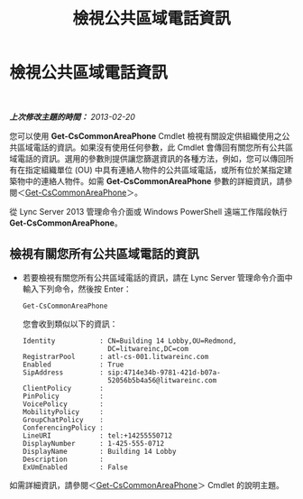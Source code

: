 ﻿---
title: 檢視公共區域電話資訊
TOCTitle: 檢視公共區域電話資訊
ms:assetid: e652240c-6a3f-4be7-a083-32f24c08e655
ms:mtpsurl: https://technet.microsoft.com/zh-tw/library/JJ994081(v=OCS.15)
ms:contentKeyID: 52056244
ms.date: 08/24/2015
mtps_version: v=OCS.15
ms.translationtype: HT
---

# 檢視公共區域電話資訊

 

_**上次修改主題的時間：** 2013-02-20_

您可以使用 **Get-CsCommonAreaPhone** Cmdlet 檢視有關設定供組織使用之公共區域電話的資訊。如果沒有使用任何參數，此 Cmdlet 會傳回有關您所有公共區域電話的資訊。選用的參數則提供讓您篩選資訊的各種方法，例如，您可以傳回所有在指定組織單位 (OU) 中具有連絡人物件的公共區域電話，或所有位於某指定建築物中的連絡人物件。如需 **Get-CsCommonAreaPhone** 參數的詳細資訊，請參閱＜[Get-CsCommonAreaPhone](https://docs.microsoft.com/en-us/powershell/module/skype/Get-CsCommonAreaPhone)＞。

從 Lync Server 2013 管理命令介面或 Windows PowerShell 遠端工作階段執行 **Get-CsCommonAreaPhone**。


## 檢視有關您所有公共區域電話的資訊

  - 若要檢視有關您所有公共區域電話的資訊，請在 Lync Server 管理命令介面中輸入下列命令，然後按 Enter：
    
        Get-CsCommonAreaPhone
    
    您會收到類似以下的資訊：
    
        Identity           : CN=Building 14 Lobby,OU=Redmond,
                             DC=litwareinc,DC=com
        RegistrarPool      : atl-cs-001.litwareinc.com
        Enabled            : True
        SipAddress         : sip:4714e34b-9781-421d-b07a-
                             52056b5b4a56@litwareinc.com
        ClientPolicy       :
        PinPolicy          :
        VoicePolicy        :
        MobilityPolicy     :
        GroupChatPolicy    :
        ConferencingPolicy :
        LineURI            : tel:+14255550712
        DisplayNumber      : 1-425-555-0712
        DisplayName        : Building 14 Lobby
        Description        :
        ExUmEnabled        : False

如需詳細資訊，請參閱＜[Get-CsCommonAreaPhone](https://docs.microsoft.com/en-us/powershell/module/skype/Get-CsCommonAreaPhone)＞ Cmdlet 的說明主題。

